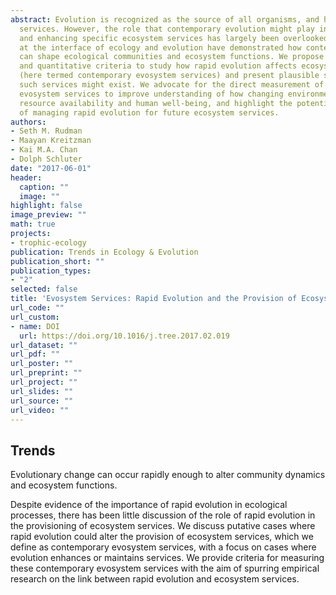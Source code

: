 ```yaml
---
abstract: Evolution is recognized as the source of all organisms, and hence many ecosystem
  services. However, the role that contemporary evolution might play in maintaining
  and enhancing specific ecosystem services has largely been overlooked. Recent advances
  at the interface of ecology and evolution have demonstrated how contemporary evolution
  can shape ecological communities and ecosystem functions. We propose a definition
  and quantitative criteria to study how rapid evolution affects ecosystem services
  (here termed contemporary evosystem services) and present plausible scenarios where
  such services might exist. We advocate for the direct measurement of contemporary
  evosystem services to improve understanding of how changing environments will alter
  resource availability and human well-being, and highlight the potential utility
  of managing rapid evolution for future ecosystem services.
authors:
- Seth M. Rudman
- Maayan Kreitzman
- Kai M.A. Chan
- Dolph Schluter
date: "2017-06-01"
header:
  caption: ""
  image: ""
highlight: false
image_preview: ""
math: true
projects:
- trophic-ecology
publication: Trends in Ecology & Evolution
publication_short: ""
publication_types:
- "2"
selected: false
title: 'Evosystem Services: Rapid Evolution and the Provision of Ecosystem Services'
url_code: ""
url_custom:
- name: DOI
  url: https://doi.org/10.1016/j.tree.2017.02.019
url_dataset: ""
url_pdf: ""
url_poster: ""
url_preprint: ""
url_project: ""
url_slides: ""
url_source: ""
url_video: ""
---
```


## Trends

Evolutionary change can occur rapidly enough to alter community dynamics and ecosystem functions.

Despite evidence of the importance of rapid evolution in ecological processes, there has been little discussion of the role of rapid evolution in the provisioning of ecosystem services.
We discuss putative cases where rapid evolution could alter the provision of ecosystem services, which we define as contemporary evosystem services, with a focus on cases where evolution enhances or maintains services.
We provide criteria for measuring these contemporary evosystem services with the aim of spurring empirical research on the link between rapid evolution and ecosystem services.
